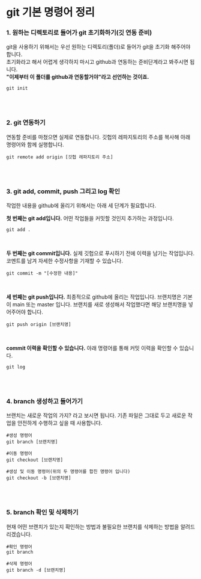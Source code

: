 
# git 기본 명령어 정리

### 1. 원하는 디렉토리로 들어가 git 초기화하기(깃 연동 준비)

git을 사용하기 위해서는 우선 원하는 디렉토리(폴더)로 들어가 git을 초기화 해주어야 합니다.  
초기화라고 해서 어렵게 생각하지 마시고 github과 연동하는 준비단계라고 봐주시면 됩니다.  
**"이제부터 이 폴더를 github과 연동할거야"라고 선언하는 것이죠.**

```
git init
```
<br><br>

### 2. git 연동하기

연동할 준비를 마쳤으면 실제로 연동합니다. 깃헙의 레파지토리의 주소를  복사해 아래 명령어와 함께 실행합니다.

```
git remote add origin [깃헙 레파지토리 주소]
```
<br><br>

### 3. git add, commit, push 그리고 log 확인
작업한 내용을 github에 올리기 위해서는 아래 세 단계가 필요합니다. 
<br>

**첫 번째는 git add입니다.**
어떤 작업들을 커밋할 것인지 추가하는 과정입니다.
```
git add .
```
<br>

**두 번째는 git commit입니다.**
실제 깃헙으로 푸시하기 전에 이력을 남기는 작업입니다.
코멘트를 남겨 자세한 수정사항을 기재할 수 있습니다.
```
git commit -m "[수정한 내용]"
```
<br>

**세 번째는 git push입니다.**
최종적으로 github에 올리는 작업입니다.
브랜치명은 기본이 main 또는 master 입니다.
브랜치를 새로 생성해서 작업했다면 해당 브랜치명을 넣어주어야 합니다.
```
git push origin [브랜치명]
```
<br>

**commit 이력을 확인할 수 있습니다.**
아래 명령어를 통해 커밋 이력을 확인할 수 있습니다.
```
git log
```
<br><br>

### 4. branch 생성하고 들어가기
브랜치는 새로운 작업의 가지? 라고 보시면 됩니다. 기존 파일은 그대로 두고 새로운 작업을 안전하게 수행하고 싶을 때 사용합니다. 
```
#생성 명령어
git branch [브랜치명]

#이동 명령어
git checkout [브랜치명]

#생성 및 이동 명령어(위의 두 명령어를 합친 명령어 입니다)
git checkout -b [브랜치명]
```
<br><br>

### 5. branch 확인 및 삭제하기
현재 어떤 브랜치가 있는지 확인하는 방법과 불필요한 브랜치를 삭제하는 방법을 알려드리겠습니다.
```
#확인 명령어
git branch

#삭제 명령어
git branch -d [브랜치명]
```
